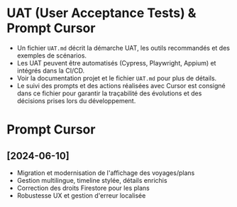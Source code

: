 # UAT (User Acceptance Tests) & Prompt Cursor

- Un fichier `UAT.md` décrit la démarche UAT, les outils recommandés et des exemples de scénarios.
- Les UAT peuvent être automatisés (Cypress, Playwright, Appium) et intégrés dans la CI/CD.
- Voir la documentation projet et le fichier `UAT.md` pour plus de détails.
- Le suivi des prompts et des actions réalisées avec Cursor est consigné dans ce fichier pour garantir la traçabilité des évolutions et des décisions prises lors du développement.

# Prompt Cursor

## [2024-06-10]
- Migration et modernisation de l'affichage des voyages/plans
- Gestion multilingue, timeline stylée, détails enrichis
- Correction des droits Firestore pour les plans
- Robustesse UX et gestion d'erreur localisée 